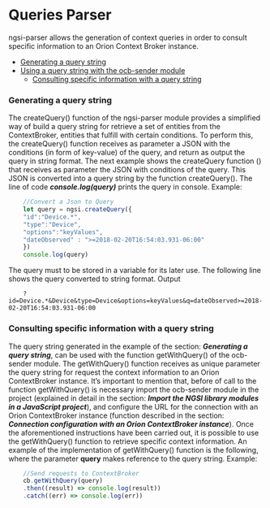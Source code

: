 # Queries Parser
ngsi-parser allows the generation of context queries in order to consult specific information to an Orion Context Broker instance. 

* [Generating a query string](#generating-a-query-string)
* [Using a query string with the ocb-sender module]()
	* [Consulting specific information with a query string](#consulting-specific-information-with-a-query-string)

### Generating a query string
The createQuery() function of the ngsi-parser module provides a simplified way of build a query string for retrieve a set of entities from the ContextBroker, entities that fulfill with certain conditions. To perform this, the createQuery() function receives as  parameter a JSON with the conditions (in form of key-value) of the query, and return as output the query in string format. The next example shows the createQuery function () that receives as parameter the JSON with conditions of the query. This JSON is converted into a query string by the function createQuery(). The line of code ***console.log(query)*** prints the query in console.
Example:
```js
	//Convert a Json to Query
	let query = ngsi.createQuery({
	"id":"Device.*",
	"type":"Device",
	"options":"keyValues",
	"dateObserved" : ">=2018-02-20T16:54:03.931-06:00"
	})
	console.log(query)
```
The query must to be stored in a variable for its later use. The following line shows the query converted to string format.
Output
```text
	?id=Device.*&Device&type=Device&options=keyValues&q=dateObserved>=2018-02-20T16:54:03.931-06:00
```
### Consulting specific information with a query string
The query string generated in the example of the section: ***Generating a query string***, can be used with the function getWithQuery() of the ocb-sender module. The getWithQuery() function receives as unique parameter the query string for request the context information to an Orion ContextBroker instance. It’s important to mention that, before of call to the function getWithQuery() is necessary import the ocb-sender module in the project (explained in detail in the section: ***Import the NGSI library modules in a JavaScript project***), and  configure the URL for the connection with an Orion ContextBroker instance (function described in the section: ***Connection configuration with an Orion ContextBroker instance***). Once the aforementioned instructions have been carried out, it is possible to use the getWithQuery() function to retrieve specific context information. An example of the implementation of getWithQuery() function is the following, where the parameter **query** makes reference to the query string.
Example:
```js
	//Send requests to ContextBroker
	cb.getWithQuery(query)
    .then((result) => console.log(result))
	.catch((err) => console.log(err))
```
